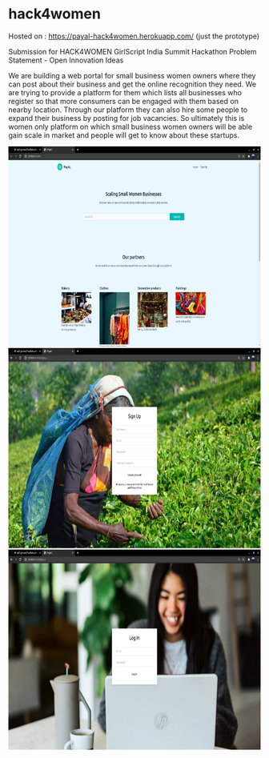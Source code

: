 # hack4women

Hosted on : https://payal-hack4women.herokuapp.com/
(just the prototype)

Submission for HACK4WOMEN GirlScript India Summit Hackathon
Problem Statement - Open Innovation Ideas


We are building a web portal for small business women owners where they can post about their business and get the online recognition they need. We are trying to provide a platform for them which lists all businesses who register so that more consumers can be engaged with them based on nearby location. Through our platform they can also hire some people to expand their business by posting for job vacancies. So ultimately this is women only platform on which small business women owners will be able gain scale in market and people will get to know about these startups.


<img src="homepage.png" width="700" height="400">
<img src="signup.png" width="700" height="400">
<img src="login.png" width="700" height="400">
